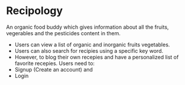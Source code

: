 Recipology
==========
 
 An organic food buddy which gives information about all the fruits, vegerables and the pesticides content in them. 
 

* Users can view a list of organic and inorganic fruits vegetables.
* Users can also search for recipies using a specific key word.
* However, to blog their own recepies and have a personalized list of favorite recepies. Users need to:
* Signup (Create an account) and
* Login
